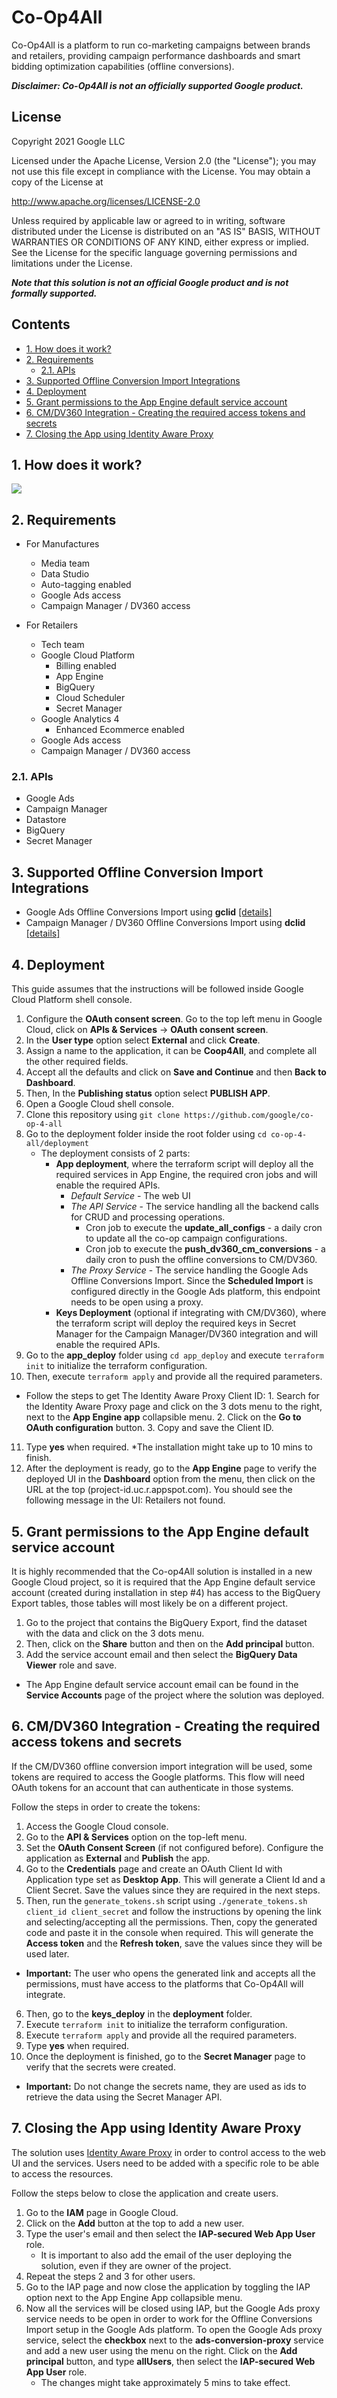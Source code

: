 # Co-Op4All

Co-Op4All is a platform to run co-marketing campaigns between brands and retailers, providing campaign performance dashboards and smart bidding optimization capabilities (offline conversions).

***Disclaimer: Co-Op4All is not an officially supported Google product.***

## License

Copyright 2021 Google LLC

Licensed under the Apache License, Version 2.0 (the "License"); you may not use
this file except in compliance with the License. You may obtain a copy of the
License at

http://www.apache.org/licenses/LICENSE-2.0

Unless required by applicable law or agreed to in writing, software distributed
under the License is distributed on an "AS IS" BASIS, WITHOUT WARRANTIES OR
CONDITIONS OF ANY KIND, either express or implied. See the License for the
specific language governing permissions and limitations under the License.

***Note that this solution is not an official Google product and
is not formally supported.***

## Contents

  - [1. How does it work?](#1-how-does-it-work)
  - [2. Requirements](#2-requirements)
    - [2.1. APIs](#21-apis)
  - [3. Supported Offline Conversion Import Integrations](#3-supported-offline-conversion-import-integrations)
  - [4. Deployment](#4-deployment)
  - [5. Grant permissions to the App Engine default service account](#5-grant-permissions-to-the-app-engine-default-service-account)
  - [6. CM/DV360 Integration - Creating the required access tokens and secrets](#6-cmdv360-integration---creating-the-required-access-tokens-and-secrets)
  - [7. Closing the App using Identity Aware Proxy](#7-closing-the-app-using-identity-aware-proxy)

## 1. How does it work?

<img src="images/co-op-solution.png">

## 2. Requirements

* For Manufactures
    - Media team
    - Data Studio
    - Auto-tagging enabled
    - Google Ads access
    - Campaign Manager / DV360 access

* For Retailers
    - Tech team
    - Google Cloud Platform
        - Billing enabled
        - App Engine
        - BigQuery
        - Cloud Scheduler
        - Secret Manager
    - Google Analytics 4
        - Enhanced Ecommerce enabled
    - Google Ads access
    - Campaign Manager / DV360 access

### 2.1. APIs
- Google Ads
- Campaign Manager
- Datastore
- BigQuery
- Secret Manager

## 3. Supported Offline Conversion Import Integrations
- Google Ads Offline Conversions Import using **gclid** [[details]](https://support.google.com/google-ads/answer/2998031?hl=en)
- Campaign Manager / DV360 Offline Conversions Import using **dclid** [[details]](https://support.google.com/searchads/answer/7384231?hl=en)

## 4. Deployment

This guide assumes that the instructions will be followed inside Google Cloud Platform shell console.

1. Configure the **OAuth consent screen**. Go to the top left menu in Google Cloud, click on **APIs & Services** -> **OAuth consent screen**.
2.  In the **User type** option select **External** and click **Create**.
3. Assign a name to the application, it can be **Coop4All**, and complete all the other required fields.
4. Accept all the defaults and click on **Save and Continue** and then **Back to Dashboard**.
5. Then, In the **Publishing status** option select **PUBLISH APP**.
6. Open a Google Cloud shell console.
7. Clone this repository using ```git clone https://github.com/google/co-op-4-all```
8. Go to the deployment folder inside the root folder using ```cd co-op-4-all/deployment```
    * The deployment consists of 2 parts:
        - **App deployment**, where the terraform script will deploy all the required services in App Engine,
        the required cron jobs and will enable the required APIs.
            - *Default Service* - The web UI
            - *The API Service* - The service handling all the backend calls for CRUD and processing operations.
                - Cron job to execute the **update_all_configs** - a daily cron to update all the co-op campaign configurations.
                - Cron job to execute the **push_dv360_cm_conversions** - a daily cron to push the offline conversions to CM/DV360.
            - *The Proxy Service* - The service handling the Google Ads Offline Conversions Import. Since
            the **Scheduled Import** is configured directly in the Google Ads platform, this endpoint needs to be open using a proxy.
        - **Keys Deployment** (optional if integrating with CM/DV360), where the terraform script will deploy the required
        keys in Secret Manager for the Campaign Manager/DV360 integration and will enable the required APIs.
9. Go to the **app_deploy** folder using ```cd app_deploy``` and execute ```terraform init``` to initialize the terraform configuration.
10. Then, execute ```terraform apply``` and provide all the required parameters.
   -  Follow the steps to get The Identity Aware Proxy Client ID:
    1. Search for the Identity Aware Proxy page and click on the 3 dots menu to the right, next to the **App Engine app** collapsible menu.
    2. Click on the **Go to OAuth configuration** button.
    3. Copy and save the Client ID.
11. Type **yes** when required. *The installation might take up to 10 mins to finish.
12. After the deployment is ready, go to the **App Engine** page to verify the deployed UI in the **Dashboard** option
from the menu, then click on the URL at the top (project-id.uc.r.appspot.com). You should see the following message in the UI: Retailers not found.

## 5. Grant permissions to the App Engine default service account

It is highly recommended that the Co-op4All solution is installed in a new Google Cloud project, so it is required that the App Engine default service account (created during installation in step #4) has access to the BigQuery Export tables, those tables will most likely be on a different project.

1. Go to the project that contains the BigQuery Export, find the dataset with the data and click on the 3 dots menu.
2. Then, click on the **Share** button and then on the **Add principal** button.
3. Add the service account email and then select the **BigQuery Data Viewer** role and save.
 - The App Engine default service account email can be found in the **Service Accounts** page of the
project where the solution was deployed.

## 6. CM/DV360 Integration - Creating the required access tokens and secrets

If the CM/DV360 offline conversion import integration will be used, some tokens
are required to access the Google platforms. This flow will need OAuth tokens for an
account that can authenticate in those systems.

Follow the steps in order to create the tokens:
1. Access the Google Cloud console.
2. Go to the **API & Services** option on the top-left menu.
3. Set the **OAuth Consent Screen** (if not configured before). Configure the application as **External** and **Publish** the app.
4. Go to the **Credentials** page and create an OAuth Client Id with Application type set as **Desktop App**.
This will generate a Client Id and a Client Secret. Save the values since they are required in the next steps.
1. Then, run the ```generate_tokens.sh``` script using
```./generate_tokens.sh client_id client_secret``` and follow the instructions by opening the link and selecting/accepting all
the permissions. Then, copy the generated code and paste it in the console when required.
This will generate the **Access token** and the **Refresh token**, save the values since they will be used later.
- **Important:** The user who opens the generated link and accepts all the permissions, must have access to the platforms that Co-Op4All will integrate.
6. Then, go to the **keys_deploy** in the **deployment** folder.
7. Execute ```terraform init``` to initialize the terraform configuration.
8. Execute ```terraform apply``` and provide all the required parameters.
9. Type **yes** when required.
10. Once the deployment is finished, go to the **Secret Manager** page to verify that the secrets were created.

- **Important:** Do not change the secrets name, they are used as ids to retrieve the data using the Secret Manager API.

## 7. Closing the App using Identity Aware Proxy

The solution uses [Identity Aware Proxy](https://cloud.google.com/iap/docs/concepts-overview) in order to control access to the
web UI and the services. Users need to be added with a specific role to be able to access the resources.

Follow the steps below to close the application and create users.

1. Go to the **IAM** page in Google Cloud.
2. Click on the **Add** button at the top to add a new user.
3. Type the user's email and then select the **IAP-secured Web App User** role.
   - It is important to also add the email of the user deploying the solution, even if they are owner of the project.
4. Repeat the steps 2 and 3 for other users.
5. Go to the IAP page and now close the application by toggling the IAP option next to the App Engine App collapsible menu.
6. Now all the services will be closed using IAP, but the Google Ads proxy service needs to be open
in order to work for the Offline Conversions Import setup in the Google Ads platform.
To open the Google Ads proxy service, select the **checkbox** next to the **ads-conversion-proxy** service and add a new user using the menu on the right.
Click on the **Add principal** button, and type **allUsers**, then select the **IAP-secured Web App User** role.
   - The changes might take approximately 5 mins to take effect.